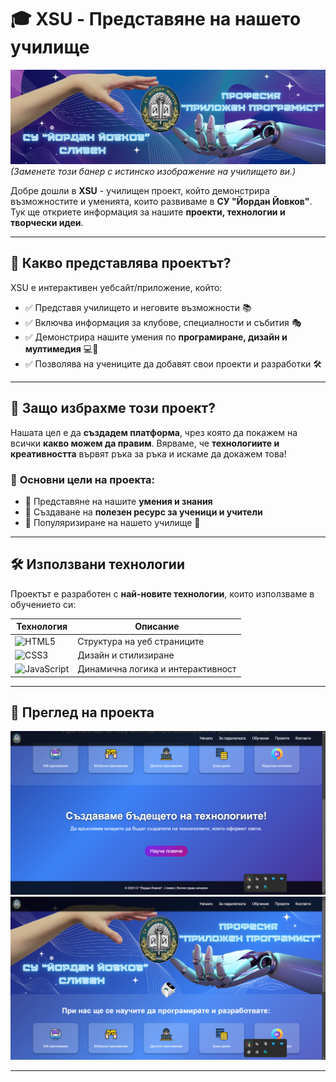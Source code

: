 # 🎓 XSU - Представяне на нашето училище

![Banner](Images/home/Banner.png)  
*(Заменете този банер с истинско изображение на училището ви.)*

Добре дошли в **XSU** - училищен проект, който демонстрира възможностите и уменията, които развиваме в **СУ "Йордан Йовков"**. Тук ще откриете информация за нашите **проекти, технологии и творчески идеи**.

---

## 🚀 **Какво представлява проектът?**
XSU е интерактивен уебсайт/приложение, който:
- ✅ Представя училището и неговите възможности 📚
- ✅ Включва информация за клубове, специалности и събития 🎭
- ✅ Демонстрира нашите умения по **програмиране, дизайн и мултимедия** 💻🎨
- ✅ Позволява на учениците да добавят свои проекти и разработки 🛠️

---

## 🏫 **Защо избрахме този проект?**
Нашата цел е да **създадем платформа**, чрез която да покажем на всички **какво можем да правим**. Вярваме, че **технологиите и креативността** вървят ръка за ръка и искаме да докажем това!

### 🎯 **Основни цели на проекта:**
- 📌 Представяне на нашите **умения и знания**
- 📌 Създаване на **полезен ресурс за ученици и учители**
- 📌 Популяризиране на нашето училище 🏫

---

## 🛠 **Използвани технологии**
Проектът е разработен с **най-новите технологии**, които използваме в обучението си:

| Технология | Описание |
|------------|------------|
| ![HTML5](https://img.shields.io/badge/-HTML5-orange?style=flat&logo=html5) | Структура на уеб страниците |
| ![CSS3](https://img.shields.io/badge/-CSS3-blue?style=flat&logo=css3) | Дизайн и стилизиране |
| ![JavaScript](https://img.shields.io/badge/-JavaScript-yellow?style=flat&logo=javascript) | Динамична логика и интерактивност |

---

## 📸 **Преглед на проекта**
![Images](preview/preview1.png)
![Images](preview/preview2.png)

---
